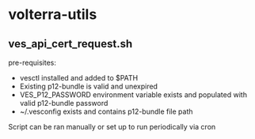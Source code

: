 # volterra-utils

ves_api_cert_request.sh
-----------------------
pre-requisites:
 - vesctl installed and added to $PATH
 - Existing p12-bundle is valid and unexpired
 - VES_P12_PASSWORD environment variable exists and populated with valid p12-bundle password
 - ~/.vesconfig exists and contains p12-bundle file path
 
Script can be ran manually or set up to run periodically via cron 
